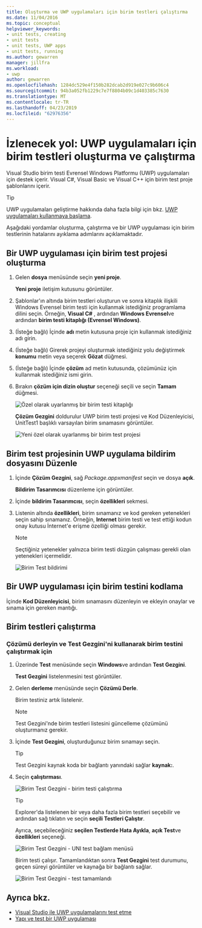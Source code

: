 ```yaml
---
title: Oluşturma ve UWP uygulamaları için birim testleri çalıştırma
ms.date: 11/04/2016
ms.topic: conceptual
helpviewer_keywords:
- unit tests, creating
- unit tests
- unit tests, UWP apps
- unit tests, running
ms.author: gewarren
manager: jillfra
ms.workload:
- uwp
author: gewarren
ms.openlocfilehash: 1284dc529e4f150b282dcab2d919e027c9b606c4
ms.sourcegitcommit: 94b3a052fb1229c7e7f8804b09c1d403385c7630
ms.translationtype: MT
ms.contentlocale: tr-TR
ms.lasthandoff: 04/23/2019
ms.locfileid: "62976356"
---
```

# <a name="walkthrough-create-and-run-unit-tests-for-uwp-apps"></a>İzlenecek yol: UWP uygulamaları için birim testleri oluşturma ve çalıştırma

Visual Studio birim testi Evrensel Windows Platformu (UWP) uygulamaları için destek içerir. Visual C#, Visual Basic ve Visual C++ için birim test proje şablonlarını içerir.

> [!TIP]
> UWP uygulamaları geliştirme hakkında daha fazla bilgi için bkz. [UWP uygulamaları kullanmaya başlama](/windows/uwp/get-started/).

Aşağıdaki yordamlar oluşturma, çalıştırma ve bir UWP uygulaması için birim testlerinin hatalarını ayıklama adımlarını açıklamaktadır.

## <a name="create-a-unit-test-project-for-a-uwp-app"></a>Bir UWP uygulaması için birim test projesi oluşturma

1. Gelen **dosya** menüsünde seçin **yeni proje**.

     **Yeni proje** iletişim kutusunu görüntüler.

2. Şablonlar'ın altında birim testleri oluşturun ve sonra kitaplık ilişkili Windows Evrensel birim testi için kullanmak istediğiniz programlama dilini seçin. Örneğin, **Visual C#** , ardından **Windows Evrensel**ve ardından **birim testi kitaplığı (Evrensel Windows)**.

3. (İsteğe bağlı) İçinde **adı** metin kutusuna proje için kullanmak istediğiniz adı girin.

4. (İsteğe bağlı) Girerek projeyi oluşturmak istediğiniz yolu değiştirmek **konumu** metin veya seçerek **Gözat** düğmesi.

5. (İsteğe bağlı) İçinde **çözüm** ad metin kutusunda, çözümünüz için kullanmak istediğiniz ismi girin.

6. Bırakın **çözüm için dizin oluştur** seçeneği seçili ve seçin **Tamam** düğmesi.

     ![Özel olarak uyarlanmış bir birim testi kitaplığı](../test/media/unit_test_win8_1.png)

     **Çözüm Gezgini** doldurulur UWP birim testi projesi ve Kod Düzenleyicisi, UnitTest1 başlıklı varsayılan birim sınamasını görüntüler.

     ![Yeni özel olarak uyarlanmış bir birim test projesi](../test/media/unit_test_win8_unittestexplorer_newprojectcreated.png)

## <a name="edit-the-unit-test-projects-uwp-application-manifest-file"></a>Birim test projesinin UWP uygulama bildirim dosyasını Düzenle

1. İçinde **Çözüm Gezgini**, sağ *Package.appxmanifest* seçin ve dosya **açık**.

     **Bildirim Tasarımcısı** düzenleme için görüntüler.

2. İçinde **bildirim Tasarımcısı**, seçin **özellikleri** sekmesi.

3. Listenin altında **özellikleri**, birim sınamanız ve kod gereken yetenekleri seçin sahip sınamanız. Örneğin, **Internet** birim testi ve test ettiği kodun onay kutusu İnternet'e erişme özelliği olması gerekir.

    > [!NOTE]
    > Seçtiğiniz yetenekler yalnızca birim testi düzgün çalışması gerekli olan yetenekleri içermelidir.

     ![Birim Test bildirimi](../test/media/unit_test_win8_.png)

## <a name="code-the-unit-test-for-a-uwp-app"></a>Bir UWP uygulaması için birim testini kodlama

İçinde **Kod Düzenleyicisi**, birim sınamasını düzenleyin ve ekleyin onaylar ve sınama için gereken mantığı.

## <a name="run-unit-tests"></a>Birim testleri çalıştırma

### <a name="to-build-the-solution-and-run-the-unit-test-using-test-explorer"></a>Çözümü derleyin ve Test Gezgini'ni kullanarak birim testini çalıştırmak için

1. Üzerinde **Test** menüsünde seçin **Windows**ve ardından **Test Gezgini**.

     **Test Gezgini** listelenmesini test görüntüler.

2. Gelen **derleme** menüsünde seçin **Çözümü Derle**.

     Birim testiniz artık listelenir.

    > [!NOTE]
    > Test Gezgini'nde birim testleri listesini güncelleme çözümünü oluşturmanız gerekir.

3. İçinde **Test Gezgini**, oluşturduğunuz birim sınamayı seçin.

    > [!TIP]
    > Test Gezgini kaynak koda bir bağlantı yanındaki sağlar **kaynak:**.

4. Seçin **çalıştırması**.

     ![Birim Test Gezgini &#45; birim testi çalıştırma](../test/media/unit_test_win8_unittestexplorer_contextmenurun.png)

    > [!TIP]
    > Explorer'da listelenen bir veya daha fazla birim testleri seçebilir ve ardından sağ tıklatın ve seçin **seçili Testleri Çalıştır**.
    >
    > Ayrıca, seçebileceğiniz **seçilen Testlerde Hata Ayıkla**, **açık Test**ve **özellikleri** seçeneği.
    >
    > ![Birim Test Gezgini &#45; UNI test bağlam menüsü](../test/media/unit_test_win8_unittestexplorer_contextmenu.png)

    Birim testi çalışır. Tamamlandıktan sonra **Test Gezgini** test durumunu, geçen süreyi görüntüler ve kaynağa bir bağlantı sağlar.

    ![Birim Test Gezgini &#45; test tamamlandı](../test/media/unit_test_win8_unittestexplorer_done.png)

## <a name="see-also"></a>Ayrıca bkz.

- [Visual Studio ile UWP uygulamalarını test etme](../test/unit-test-your-code.md)
- [Yapı ve test bir UWP uygulaması](/azure/devops/pipelines/apps/windows/universal?tabs=vsts)